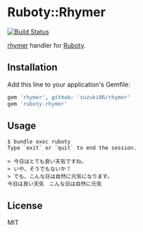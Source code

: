 # Ruboty::Rhymer

[![Build Status](https://travis-ci.org/rutan/ruboty-rhymer.svg?branch=master)](https://travis-ci.org/rutan/ruboty-rhymer)

[rhymer](https://github.com/suzuki86/rhymer) handler for [Ruboty](https://github.com/r7kamura/ruboty).

## Installation

Add this line to your application's Gemfile:

```ruby
gem 'rhymer', github: 'suzuki86/rhymer'
gem 'ruboty-rhymer'
```

## Usage

```
$ bundle exec ruboty
Type `exit` or `quit` to end the session.

> 今日はとても良い天気ですね。
> いや、そうでもないか？
> でも、こんな日は自然に元気になります。
今日は良い天気　こんな日は自然に元気
```

## License

MIT


